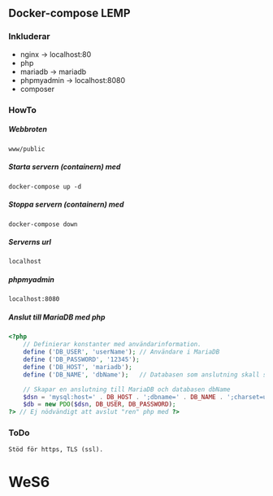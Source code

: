 ## Docker-compose LEMP
### Inkluderar
- nginx -> localhost:80
- php   
- mariadb -> mariadb
- phpmyadmin -> localhost:8080
- composer

### HowTo

##### Webbroten
    www/public
##### Starta servern (containern) med
    docker-compose up -d
##### Stoppa servern (containern) med
    docker-compose down
##### Serverns url
    localhost
##### phpmyadmin
    localhost:8080
##### Anslut till MariaDB med php

````php
<?php
    // Definierar konstanter med användarinformation.
    define ('DB_USER', 'userName'); // Användare i MariaDB
    define ('DB_PASSWORD', '12345');
    define ('DB_HOST', 'mariadb');
    define ('DB_NAME', 'dbName');   // Databasen som anslutning skall ske till

    // Skapar en anslutning till MariaDB och databasen dbName
    $dsn = 'mysql:host=' . DB_HOST . ';dbname=' . DB_NAME . ';charset=utf8';
    $db = new PDO($dsn, DB_USER, DB_PASSWORD);
?> // Ej nödvändigt att avslut "ren" php med ?>
````
### ToDo
    Stöd för https, TLS (ssl).
# WeS6
